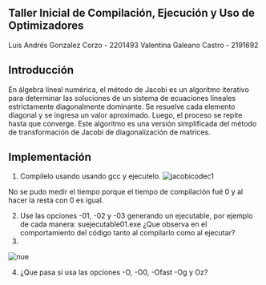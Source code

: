 ## Taller Inicial de Compilación, Ejecución y Uso de Optimizadores

Luis Andrés Gonzalez Corzo - 2201493
Valentina Galeano Castro - 2191692

## Introducción

En álgebra lineal numérica, el método de Jacobi es un algoritmo iterativo para determinar las soluciones de un sistema de ecuaciones lineales estrictamente diagonalmente dominante. Se resuelve cada elemento diagonal y se ingresa un valor aproximado. Luego, el proceso se repite hasta que converge. Este algoritmo es una versión simplificada del método de transformación de Jacobi de diagonalización de matrices.

## Implementación

1. Compilelo usando usando gcc y ejecutelo.
![jacobicodec1](https://github.com/luis3132/HPC/assets/99009069/8574dd11-bb9d-47ae-9651-09d1900f0a84)

  No se pudo medir el tiempo porque el tiempo de compilación fué 0 y al hacer la resta con 0 es igual.

2. Use las opciones -01, -02 y -03 generando un ejecutable, por ejemplo de cada manera: suejecutable01.exe ¿Que observa en el comportamiento del código tanto al compilarlo como al ejecutar?
3. 
![nue](https://github.com/luis3132/HPC/assets/99009069/f0c809d6-c261-4c60-9b56-9d0bac60bf2c)

4. ¿Que pasa si usa las opciones -O, -O0, -Ofast -Og y Oz?
